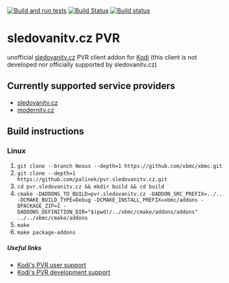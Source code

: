 [![Build and run tests](https://github.com/palinek/pvr.sledovanitv.cz/actions/workflows/build.yml/badge.svg?branch=Nexus)](https://github.com/palinek/pvr.sledovanitv.cz/actions/workflows/build.yml)
[![Build Status](https://jenkins.kodi.tv/buildStatus/icon?job=palinek%2Fpvr.sledovanitv.cz%2FNexus)](https://jenkins.kodi.tv/view/Addons/job/palinek/job/pvr.sledovanitv.cz/job/Nexus/)
[![Build status](https://ci.appveyor.com/api/projects/status/02qaoie8tcv4klnf/branch/Nexus?svg=true)](https://ci.appveyor.com/project/palinek/pvr-sledovanitv-cz/branch/Nexus)

# sledovanitv.cz PVR
unofficial [sledovanitv.cz](https://sledovanitv.cz) PVR client addon for [Kodi](https://kodi.tv)
(this client is not developed nor officially supported by sledovanitv.cz)

## Currently supported service providers
- [sledovanitv.cz](https://sledovanitv.cz)
- [modernitv.cz](https://modernitv.cz)

## Build instructions

### Linux

1. `git clone --branch Nexus --depth=1 https://github.com/xbmc/xbmc.git`
2. `git clone --depth=1 https://github.com/palinek/pvr.sledovanitv.cz.git`
3. `cd pvr.sledovanitv.cz && mkdir build && cd build`
4. `cmake -DADDONS_TO_BUILD=pvr.sledovanitv.cz -DADDON_SRC_PREFIX=../.. -DCMAKE_BUILD_TYPE=Debug -DCMAKE_INSTALL_PREFIX=xbmc/addons -DPACKAGE_ZIP=1 -DADDONS_DEFINITION_DIR="$(pwd)/../xbmc/cmake/addons/addons" ../../xbmc/cmake/addons`
5. `make`
6. `make package-addons`

##### Useful links

* [Kodi's PVR user support](https://forum.kodi.tv/forumdisplay.php?fid=167)
* [Kodi's PVR development support](https://forum.kodi.tv/forumdisplay.php?fid=136)
